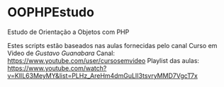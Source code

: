 # OOPHPEstudo
Estudo de Orientação a Objetos com PHP


Estes scripts estão baseados nas aulas fornecidas pelo canal Curso em Video
de *Gustavo Guanabara*
Canal: https://www.youtube.com/user/cursosemvideo
Playlist das aulas: https://www.youtube.com/watch?v=KlIL63MeyMY&list=PLHz_AreHm4dmGuLII3tsvryMMD7VgcT7x


